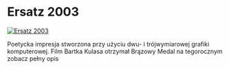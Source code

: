 Ersatz 2003 
=============
[![Ersatz 2003 ](http://vidos.pl/images/player.gif)](http://vidos.pl/ersatz-2003)

 Poetycka impresja stworzona przy użyciu dwu- i trójwymiarowej grafiki komputerowej. Film Bartka Kulasa otrzymał Brązowy Medal na tegorocznym zobacz pełny opis
